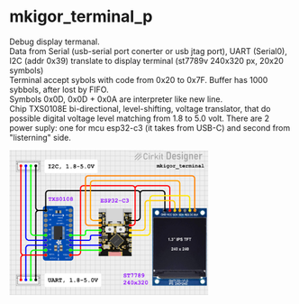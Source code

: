 # mkigor_terminal_p
Debug display termanal.<br>
Data from Serial (usb-serial port conerter or usb jtag port), UART (Serial0), I2C (addr 0x39) translate to display terminal (st7789v 240x320 px, 20x20 symbols)<br>
Terminal accept sybols with code from 0x20 to 0x7F. Buffer has 1000 sybbols, after lost by FIFO.<br>
Symbols 0x0D, 0x0D + 0x0A are interpreter like new line.<br>
Chip TXS0108E bi-directional, level-shifting, voltage translator, that do possible digital voltage level matching from 1.8 to 5.0 volt. There are 2 power suply: one for mcu esp32-c3 (it takes from USB-C) and second from "listerning" side.<br> 

<img src="images/mkigor_terminal.png" alt="Scheme" style="width:70%; height:auto;"><BR>
